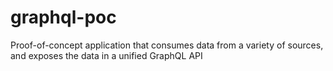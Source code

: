 # graphql-poc
Proof-of-concept application that consumes data from a variety of sources, and exposes the data in a unified GraphQL API
